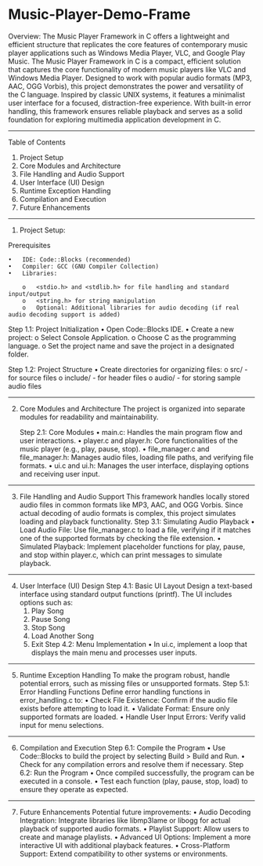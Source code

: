 # Music-Player-Demo-Frame
Overview: The Music Player Framework in C offers a lightweight and efficient structure that replicates the core features of contemporary music player applications such as Windows Media Player, VLC, and Google Play Music.
The Music Player Framework in C is a compact, efficient solution that captures the core functionality of modern music players like VLC and Windows Media Player. Designed to work with popular audio formats (MP3, AAC, OGG Vorbis), this project demonstrates the power and versatility of the C language. Inspired by classic UNIX systems, it features a minimalist user interface for a focused, distraction-free experience. With built-in error handling, this framework ensures reliable playback and serves as a solid foundation for exploring multimedia application development in C.
________________________________________________________________________________


Table of Contents
1.	Project Setup
2.	Core Modules and Architecture
3.	File Handling and Audio Support
4.	User Interface (UI) Design
5.	Runtime Exception Handling
6.	Compilation and Execution
7.	Future Enhancements
________________________________________________________________________________


1. Project Setup:

  Prerequisites

    •	IDE: Code::Blocks (recommended)
    •	Compiler: GCC (GNU Compiler Collection)
    •	Libraries:

        o	<stdio.h> and <stdlib.h> for file handling and standard input/output
        o	<string.h> for string manipulation
        o	Optional: Additional libraries for audio decoding (if real audio decoding support is added)

  Step 1.1: Project Initialization
    •	Open Code::Blocks IDE.
    •	Create a new project:
      o	Select Console Application.
      o	Choose C as the programming language.
      o	Set the project name and save the project in a designated folder.
 
  Step 1.2: Project Structure
    •	Create directories for organizing files:
      o	src/ - for source files
      o	include/ - for header files
      o	audio/ - for storing sample audio files
________________________________________________________________________________


2. Core Modules and Architecture
  The project is organized into separate modules for readability and maintainability.

   Step 2.1: Core Modules
    •	main.c: Handles the main program flow and user interactions.
    •	player.c and player.h: Core functionalities of the music player (e.g., play, pause, stop).
    •	file_manager.c and file_manager.h: Manages audio files, loading file paths, and verifying file formats.
    •	ui.c and ui.h: Manages the user interface, displaying options and receiving user input.
________________________________________________________________________________


3. File Handling and Audio Support
  This framework handles locally stored audio files in common formats like MP3, AAC, and OGG Vorbis. Since actual decoding of audio formats is complex, this project simulates loading and playback functionality.
   Step 3.1: Simulating Audio Playback
    •	Load Audio File: Use file_manager.c to load a file, verifying if it matches one of the supported formats by checking the file extension.
    •	Simulated Playback: Implement placeholder functions for play, pause, and stop within player.c, which can print messages to simulate playback.
________________________________________________________________________________


4. User Interface (UI) Design
  Step 4.1: Basic UI Layout
    Design a text-based interface using standard output functions (printf). The UI includes options such as:
      1.	Play Song
      2.	Pause Song
      3.	Stop Song
      4.	Load Another Song
      5.	Exit
  Step 4.2: Menu Implementation
    •	In ui.c, implement a loop that displays the main menu and processes user inputs.
________________________________________________________________________________


5. Runtime Exception Handling
  To make the program robust, handle potential errors, such as missing files or unsupported formats.
  Step 5.1: Error Handling Functions
    Define error handling functions in error_handling.c to:
    •	Check File Existence: Confirm if the audio file exists before attempting to load it.
    •	Validate Format: Ensure only supported formats are loaded.
    •	Handle User Input Errors: Verify valid input for menu selections.
________________________________________________________________________________


6. Compilation and Execution
  Step 6.1: Compile the Program
    •	Use Code::Blocks to build the project by selecting Build > Build and Run.
    •	Check for any compilation errors and resolve them if necessary.
  Step 6.2: Run the Program
    •	Once compiled successfully, the program can be executed in a console.
    •	Test each function (play, pause, stop, load) to ensure they operate as expected.
________________________________________________________________________________


7. Future Enhancements
  Potential future improvements:
    •	Audio Decoding Integration: Integrate libraries like libmp3lame or libogg for actual playback of supported audio formats.
    •	Playlist Support: Allow users to create and manage playlists.
    •	Advanced UI Options: Implement a more interactive UI with additional playback features.
    •	Cross-Platform Support: Extend compatibility to other systems or environments.
